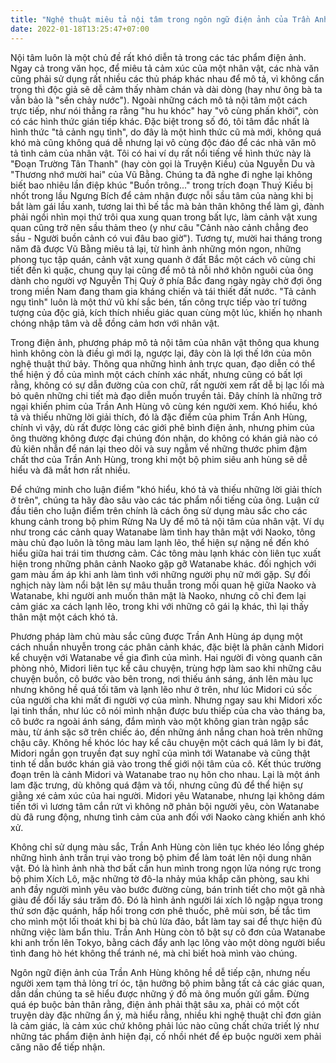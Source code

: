 ```yaml
---
title: "Nghệ thuật miêu tả nội tâm trong ngôn ngữ điện ảnh của Trần Anh Hùng"
date: 2022-01-18T13:25:47+07:00
---
```


Nội tâm luôn là một chủ đề rất khó diễn tả trong các tác phẩm điện ảnh. Ngay cả trong văn học, để miêu tả cảm xúc của một nhân vật, các nhà văn cũng phải sử dụng rất nhiều các thủ pháp khác nhau để mô tả, vì không cẩn trọng thì độc giả sẽ dễ cảm thấy nhàm chán và dài dòng (hay như ông bà ta vẫn bảo là "sến chảy nước"). Ngoài những cách mô tả nội tâm một cách trực tiếp, như nói thẳng ra rằng "hu hu khóc" hay "vô cùng phấn khởi", còn có các hình thức gián tiếp khác. Đặc biệt trong số đó, tôi tâm đắc nhất là hình thức "tả cảnh ngụ tình", do đây là một hình thức cũ mà mới, không quá khó mà cũng không quá dễ nhưng lại vô cùng độc đáo để các nhà văn mô tả tình cảm của nhân vật. Tôi có hai ví dụ rất nổi tiếng về hình thức này là "Đoạn Trường Tân Thanh" (hay còn gọi là Truyện Kiều) của Nguyễn Du và "Thương nhớ mười hai" của Vũ Bằng. Chúng ta đã nghe đi nghe lại không biết bao nhiêu lần điệp khúc "Buồn trông..." trong trích đoạn Thuý Kiều bị nhốt trong lầu Ngưng Bích để cảm nhận được nỗi sầu tâm của nàng khi bị bắt làm gái lầu xanh, tương lai thì bế tắc mà bản thân không thể làm gì, đành phải ngồi nhìn mọi thứ trôi qua xung quan trong bất lực, làm cảnh vật xung quan cũng trở nên sầu thảm theo (y như câu "Cảnh nào cảnh chẳng đeo sầu - Người buồn cảnh có vui đâu bao giờ"). Tương tự, mười hai tháng trong năm đã được Vũ Bằng miêu tả lại, từ hình ảnh những món ngon, những phong tục tập quán, cảnh vật xung quanh ở đất Bắc một cách vô cùng chi tiết đến kì quặc, chung quy lại cũng để mô tả nỗi nhớ khôn nguôi của ông dành cho người vợ Nguyễn Thị Quỳ ở phía Bắc đang ngày ngày chờ đợi ông trong miền Nam đang tham gia kháng chiến và tái thiết đất nước. "Tả cảnh ngụ tình" luôn là một thứ vũ khí sắc bén, tấn công trực tiếp vào trí tưởng tượng của độc giả, kích thích nhiều giác quan cùng một lúc, khiến họ nhanh chóng nhập tâm và dễ đồng cảm hơn với nhân vật.

Trong điện ảnh, phương pháp mô tả nội tâm của nhân vật thông qua khung hình không còn là điều gì mới lạ, ngược lại, đây còn là lợi thế lớn của môn nghệ thuật thứ bảy. Thông qua những hình ảnh trực quan, đạo diễn có thể thể hiện ý đồ của mình một cách chính xác nhất, nhưng cũng có bất lợi rằng, không có sự dẫn đường của con chữ, rất người xem rất dễ bị lạc lối mà bỏ quên những chi tiết mà đạo diễn muốn truyền tải. Đây chính là những trở ngại khiến phim của Trần Anh Hùng vô cùng kén người xem. Khó hiểu, khó tả và thiếu những lời giải thích, đó là đặc điểm của phim Trần Anh Hùng, chính vì vậy, dù rất được lòng các giới phê bình điện ảnh, nhưng phim của ông thường không được đại chúng đón nhận, do không có khán giả nào có đủ kiên nhẫn để nán lại theo dõi và suy ngẫm về những thước phim đậm chất thơ của Trần Anh Hùng, trong khi một bộ phim siêu anh hùng sẽ dễ hiểu và đã mắt hơn rất nhiều.

Để chứng minh cho luận điểm "khó hiểu, khó tả và thiếu những lời giải thích ở trên", chúng ta hãy đào sâu vào các tác phẩm nổi tiếng của ông. Luận cứ đầu tiên cho luận điểm trên chính là cách ông sử dụng màu sắc cho các khung cảnh trong bộ phim Rừng Na Uy để mô tả nội tâm của nhân vật. Ví dụ như trong các cảnh quay Watanabe làm tình hay thân mật với Naoko, tông màu chủ đạo luôn là tông màu lam lạnh lẽo, thể hiện sự nặng nề đến khó hiểu giữa hai trái tim thương cảm. Các tông màu lạnh khác còn liên tục xuất hiện trong những phân cảnh Naoko gặp gỡ Watanabe khác. đối nghịch với gam màu ấm áp khi anh làm tình với những người phụ nữ mới gặp. Sự đối nghịch này làm nổi bật lên sự mâu thuẫn trong mối quan hệ giữa Naoko và Watanabe, khi người anh muốn thân mật là Naoko, nhưng cô chỉ đem lại cảm giác xa cách lạnh lẽo, trong khi với những cô gái lạ khác, thì lại thấy thân mật một cách khó tả.

Phương pháp làm chủ màu sắc cũng được Trần Anh Hùng áp dụng một cách nhuần nhuyễn trong các phân cảnh khác, đặc biệt là phân cảnh Midori kể chuyện với Watanabe về gia đình của mình. Hai người đi vòng quanh căn phòng nhỏ, Midori liên tục kể câu chuyện, trùng hợp làm sao khi những câu chuyện buồn, cô bước vào bên trong, nơi thiếu ánh sáng, ánh lên màu lục nhưng không hề quá tối tăm và lạnh lẽo như ở trên, như lúc Midori cú sốc của người cha khi mất đi người vợ của mình. Nhưng ngay sau khi Midori xốc lại tinh thần, như lúc cô nói mình nhận được bưu thiếp của cha vào tháng ba, cô bước ra ngoài ánh sáng, đắm mình vào một không gian tràn ngập sắc màu, từ ánh sặc sỡ trên chiếc áo, đến những ánh nắng chan hoà trên những chậu cây. Không hề khóc lóc hay kể câu chuyện một cách quá lâm ly bi đát, Midori ngắn gọn truyền đạt suy nghĩ của mình tới Watanabe và cũng thật tinh tế dẫn bước khán giả vào trong thế giới nội tâm của cô. Kết thúc trường đoạn trên là cảnh Midori và Watanabe trao nụ hôn cho nhau. Lại là một ánh lam đặc trưng, dù không quá đậm và tối, nhưng cũng đủ để thể hiện sự giằng xé cảm xúc của hai người. Midori yêu Watanabe, nhưng lại không dám tiến tới vì lương tâm cắn rứt vì không nỡ phản bội người yêu, còn Watanabe dù đã rung động, nhưng tình cảm của anh đối với Naoko càng khiến anh khó xử.

Không chỉ sử dụng màu sắc, Trần Anh Hùng còn liên tục khéo léo lồng ghép những hình ảnh trần trụi vào trong bộ phim để làm toát lên nội dung nhân vật. Đó là hình ảnh nhà thơ bất cần hun mình trong ngọn lửa nóng rực trong bộ phim Xích Lô, mặc những tờ đô-la nhảy múa khắp căn phòng, sau khi anh đầy người mình yêu vào bước đường cùng, bán trinh tiết cho một gã nhà giàu để đổi lấy sáu trăm đô. Đó là hình ảnh người lái xích lô ngập ngụa trong thứ sơn đặc quánh, hấp hổi trong cơn phê thuốc, phê mùi sơn, bế tắc tìm cho mình một lối thoát khi bị bà chủ lừa đảo, bắt làm tay sai để thực hiện đủ những việc làm bẩn thỉu. Trần Anh Hùng còn tô bật sự cô đơn của Watanabe khi anh trốn lên Tokyo, bằng cách đẩy anh lạc lõng vào một dòng người biểu tình đang hò hét không thể tránh né, mà chỉ biết hoà mình vào chúng.

Ngôn ngữ điện ảnh của Trần Anh Hùng không hề dễ tiếp cận, nhưng nếu người xem tạm thả lỏng trí óc, tận hưởng bộ phim bằng tất cả các giác quan, dần dần chúng ta sẽ hiểu được những ý đồ mà ông muốn gửi gắm. Đừng quá ép buộc bản thân rằng, điện ảnh phải thật sâu xa, phải có một cốt truyện dày đặc những ẩn ý, mà hiểu rằng, nhiều khi nghệ thuật chỉ đơn giản là cảm giác, là cảm xúc chứ không phải lúc nào cũng chất chứa triết lý như những tác phẩm điện ảnh hiện đại, cố nhồi nhét để ép buộc người xem phải căng não để tiếp nhận.